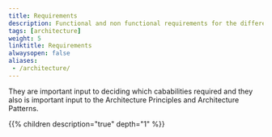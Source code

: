 ```yaml
---
title: Requirements
description: Functional and non functional requirements for the different solutions.
tags: [architecture]
weight: 5
linktitle: Requirements
alwaysopen: false
aliases:
 - /architecture/
---
```


They are important input to deciding which cababilities required and they also is important input to the Architecture Principles and Architecture Patterns. 

{{% children description="true" depth="1" %}}